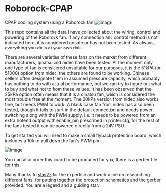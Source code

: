 # Roborock-CPAP
CPAP cooling system using a Roborock fan
![image](https://user-images.githubusercontent.com/121378039/209463936-7d26f6cb-ce1e-449f-b166-296438bd0f6a.png)

This repo contains all the data I have collected about the wiring, control and powering of the Roborock fan. If any connection and control method is not indicated here, it is considered unsafe or has not been tested. As always, everything you do is at your own risk.

There are several varieties of these fans on the market from different manufacturers, qinatsu and nidec have been tested. At the moment only one type of fan is considered unsuitable for our purposes, it is the 51kPA (or 51000) option from nidec, the others are found to be working. Chinese sellers often designate them in assumed pressure capacity, which probably has nothing to do with actual performance, but we can try to figure out what to buy and what not to from these values. It has been observed that the 25kPa option often means that it is a qinatsu fan, which is considered the most trouble free at the moment. The 20kPa version from nidec also works fine, but needs PWM to work. A black case fan from nidec has also been tested, though it fails to start in the default connection and needs power switching along with the PWM supply, i.e. it needs to be powered from an extra hotend output with enable_pin prescribed in printer.cfg, for the rest of the fans tested it can be powered directly from a 24V PSU.

To get started you will need to make a small flyback protection board, which includes a 10k to pull down the fan's PWM pin. 

![image](https://user-images.githubusercontent.com/121378039/209463332-eb5e78bd-5d68-430a-9899-52e133a1f721.png)

You can also order this board to be produced for you, there is a gerber file for this.

Many thanks to [stas2z](https://github.com/stas2z) for the expertise and work done on researching different fans, for putting together the protection schematics and the gerber provided. You are a legend and a guiding star.
